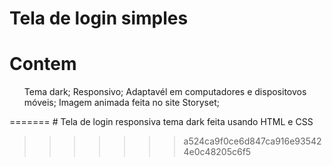 # Tela de login simples

<h1>Contem</h1>
<ol>
Tema dark;
Responsivo;
Adaptavél em computadores e dispositovos móveis;
Imagem animada feita no site Storyset;
</ol>
=======
# Tela de login responsiva tema dark feita usando HTML e CSS

 
>>>>>>> a524ca9f0ce6d847ca916e935424e0c48205c6f5
